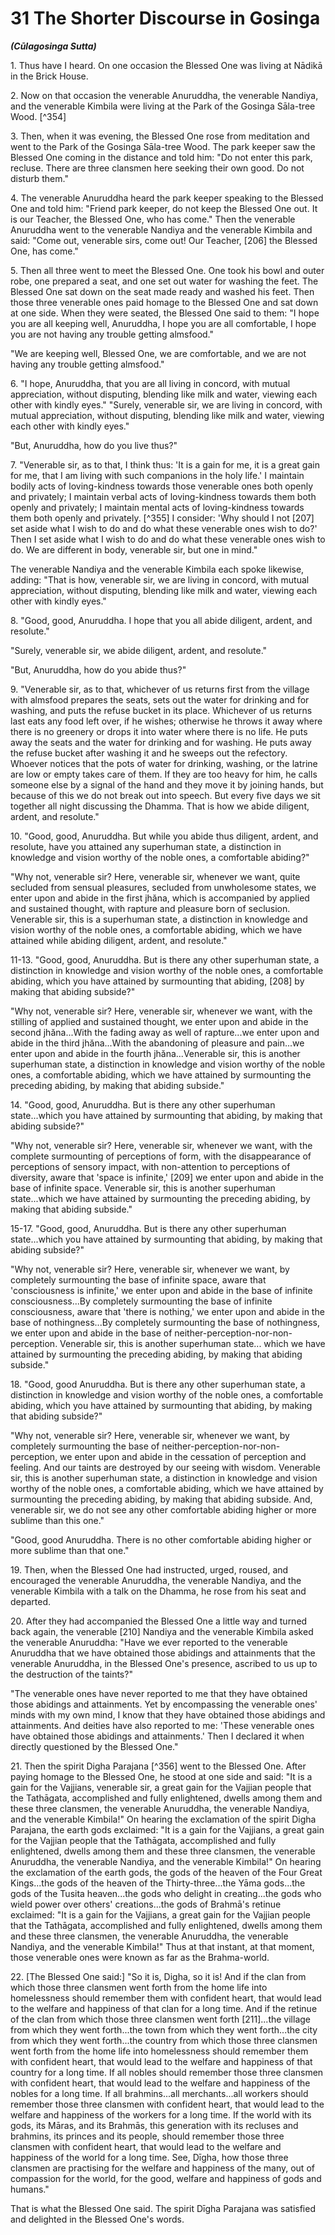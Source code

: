# 31 The Shorter Discourse in Gosinga
***(Cūlagosinga Sutta)***

1\. Thus have I heard. On one occasion the Blessed One was living at Nādikā in the Brick House.

2\. Now on that occasion the venerable Anuruddha, the venerable Nandiya, and the venerable Kimbila were living at the Park of the Gosinga Sāla-tree Wood. [^354]

3\. Then, when it was evening, the Blessed One rose from meditation and went to the Park of the Gosinga Sāla-tree Wood. The park keeper saw the Blessed One coming in the distance and told him: "Do not enter this park, recluse. There are three clansmen here seeking their own good. Do not disturb them."

4\. The venerable Anuruddha heard the park keeper speaking to the Blessed One and told him: "Friend park keeper, do not keep the Blessed One out. It is our Teacher, the Blessed One, who has come." Then the venerable Anuruddha went to the venerable Nandiya and the venerable Kimbila and said: "Come out, venerable sirs, come out! Our Teacher, [206] the Blessed One, has come."

5\. Then all three went to meet the Blessed One. One took his bowl and outer robe, one prepared a seat, and one set out water for washing the feet. The Blessed One sat down on the seat made ready and washed his feet. Then those three venerable ones paid homage to the Blessed One and sat down at one side. When they were seated, the Blessed One said to them: "I hope you are all keeping well, Anuruddha, I hope you are all comfortable, I hope you are not having any trouble getting almsfood."

"We are keeping well, Blessed One, we are comfortable, and we are not having any trouble getting almsfood."

6\. "I hope, Anuruddha, that you are all living in concord, with mutual appreciation, without disputing, blending like milk and water, viewing each other with kindly eyes."
"Surely, venerable sir, we are living in concord, with mutual appreciation, without disputing, blending like milk and water, viewing each other with kindly eyes."

"But, Anuruddha, how do you live thus?"

<!--pg-->
7\. "Venerable sir, as to that, I think thus: 'It is a gain for me, it is a great gain for me, that I am living with such companions in the holy life.' I maintain bodily acts of loving-kindness towards those venerable ones both openly and privately; I maintain verbal acts of loving-kindness towards them both openly and privately; I maintain mental acts of loving-kindness towards them both openly and privately. [^355] I consider: 'Why should I not [207] set aside what I wish to do and do what these venerable ones wish to do?' Then I set aside what I wish to do and do what these venerable ones wish to do. We are different in body, venerable sir, but one in mind."

The venerable Nandiya and the venerable Kimbila each spoke likewise, adding: "That is how, venerable sir, we are living in concord, with mutual appreciation, without disputing, blending like milk and water, viewing each other with kindly eyes."

8\. "Good, good, Anuruddha. I hope that you all abide diligent, ardent, and resolute."

"Surely, venerable sir, we abide diligent, ardent, and resolute."

"But, Anuruddha, how do you abide thus?"

9\. "Venerable sir, as to that, whichever of us returns first from the village with almsfood prepares the seats, sets out the water for drinking and for washing, and puts the refuse bucket in its place. Whichever of us returns last eats any food left over, if he wishes; otherwise he throws it away where there is no greenery or drops it into water where there is no life. He puts away the seats and the water for drinking and for washing. He puts away the refuse bucket after washing it and he sweeps out the refectory. Whoever notices that the pots of water for drinking, washing, or the latrine are low or empty takes care of them. If they are too heavy for him, he calls someone else by a signal of the hand and they move it by joining hands, but because of this we do not break out into speech. But every five days we sit together all night discussing the Dhamma. That is how we abide diligent, ardent, and resolute."

10\. "Good, good, Anuruddha. But while you abide thus diligent, ardent, and resolute, have you attained any superhuman
state, a distinction in knowledge and vision worthy of the noble ones, a comfortable abiding?"

"Why not, venerable sir? Here, venerable sir, whenever we want, quite secluded from sensual pleasures, secluded from unwholesome states, we enter upon and abide in the first jhăna, which is accompanied by applied and sustained thought, with rapture and pleasure born of seclusion. Venerable sir, this is a superhuman state, a distinction in knowledge and vision worthy of the noble ones, a comfortable abiding, which we have attained while abiding diligent, ardent, and resolute."

11-13. "Good, good, Anuruddha. But is there any other superhuman state, a distinction in knowledge and vision worthy of the noble ones, a comfortable abiding, which you have attained by surmounting that abiding, [208] by making that abiding subside?"

"Why not, venerable sir? Here, venerable sir, whenever we want, with the stilling of applied and sustained thought, we enter upon and abide in the second jhăna...With the fading away as well of rapture...we enter upon and abide in the third jhăna...With the abandoning of pleasure and pain...we enter upon and abide in the fourth jhăna...Venerable sir, this is another superhuman state, a distinction in knowledge and vision worthy of the noble ones, a comfortable abiding, which we have attained by surmounting the preceding abiding, by making that abiding subside."

14\. "Good, good, Anuruddha. But is there any other superhuman state...which you have attained by surmounting that abiding, by making that abiding subside?"

"Why not, venerable sir? Here, venerable sir, whenever we want, with the complete surmounting of perceptions of form, with the disappearance of perceptions of sensory impact, with non-attention to perceptions of diversity, aware that 'space is infinite,' [209] we enter upon and abide in the base of infinite space. Venerable sir, this is another superhuman state...which we have attained by surmounting the preceding abiding, by making that abiding subside."

15-17. "Good, good, Anuruddha. But is there any other superhuman state...which you have attained by surmounting that abiding, by making that abiding subside?"

"Why not, venerable sir? Here, venerable sir, whenever we want, by completely surmounting the base of infinite space,
aware that 'consciousness is infinite,' we enter upon and abide in the base of infinite consciousness...By completely surmounting the base of infinite consciousness, aware that 'there is nothing,' we enter upon and abide in the base of nothingness...By completely surmounting the base of nothingness, we enter upon and abide in the base of neither-perception-nor-non-perception. Venerable sir, this is another superhuman state... which we have attained by surmounting the preceding abiding, by making that abiding subside."

18\. "Good, good Anuruddha. But is there any other superhuman state, a distinction in knowledge and vision worthy of the noble ones, a comfortable abiding, which you have attained by surmounting that abiding, by making that abiding subside?"

"Why not, venerable sir? Here, venerable sir, whenever we want, by completely surmounting the base of neither-perception-nor-non-perception, we enter upon and abide in the cessation of perception and feeling. And our taints are destroyed by our seeing with wisdom. Venerable sir, this is another superhuman state, a distinction in knowledge and vision worthy of the noble ones, a comfortable abiding, which we have attained by surmounting the preceding abiding, by making that abiding subside. And, venerable sir, we do not see any other comfortable abiding higher or more sublime than this one."

"Good, good Anuruddha. There is no other comfortable abiding higher or more sublime than that one."

19\. Then, when the Blessed One had instructed, urged, roused, and encouraged the venerable Anuruddha, the venerable Nandiya, and the venerable Kimbila with a talk on the Dhamma, he rose from his seat and departed.

20\. After they had accompanied the Blessed One a little way and turned back again, the venerable [210] Nandiya and the venerable Kimbila asked the venerable Anuruddha: "Have we ever reported to the venerable Anuruddha that we have obtained those abidings and attainments that the venerable Anuruddha, in the Blessed One's presence, ascribed to us up to the destruction of the taints?"

"The venerable ones have never reported to me that they have obtained those abidings and attainments. Yet by encompassing the venerable ones' minds with my own mind, I know that they have obtained those abidings and attainments. And deities have
also reported to me: 'These venerable ones have obtained those abidings and attainments.' Then I declared it when directly questioned by the Blessed One."

21\. Then the spirit Digha Parajana [^356] went to the Blessed One. After paying homage to the Blessed One, he stood at one side and said: "It is a gain for the Vajjians, venerable sir, a great gain for the Vajjian people that the Tathāgata, accomplished and fully enlightened, dwells among them and these three clansmen, the venerable Anuruddha, the venerable Nandiya, and the venerable Kimbila!" On hearing the exclamation of the spirit Digha Parajana, the earth gods exclaimed: "It is a gain for the Vajjians, a great gain for the Vajjian people that the Tathāgata, accomplished and fully enlightened, dwells among them and these three clansmen, the venerable Anuruddha, the venerable Nandiya, and the venerable Kimbila!" On hearing the exclamation of the earth gods, the gods of the heaven of the Four Great Kings...the gods of the heaven of the Thirty-three...the Yāma gods...the gods of the Tusita heaven...the gods who delight in creating...the gods who wield power over others' creations...the gods of Brahmā's retinue exclaimed: "It is a gain for the Vajjians, a great gain for the Vajjian people that the Tathāgata, accomplished and fully enlightened, dwells among them and these three clansmen, the venerable Anuruddha, the venerable Nandiya, and the venerable Kimbila!" Thus at that instant, at that moment, those venerable ones were known as far as the Brahma-world.

22\. [The Blessed One said:] "So it is, Digha, so it is! And if the clan from which those three clansmen went forth from the home life into homelessness should remember them with confident heart, that would lead to the welfare and happiness of that clan for a long time. And if the retinue of the clan from which those three clansmen went forth [211]...the village from which they went forth...the town from which they went forth...the city from which they went forth...the country from which those three clansmen went forth from the home life into homelessness should remember them with confident heart, that would lead to the welfare and happiness of that country for a long time. If all nobles should remember those three clansmen with confident heart, that would lead to the welfare and happiness of the nobles for a long time. If all brahmins...all merchants...all workers
should remember those three clansmen with confident heart, that would lead to the welfare and happiness of the workers for a long time. If the world with its gods, its Māras, and its Brahmās, this generation with its recluses and brahmins, its princes and its people, should remember those three clansmen with confident heart, that would lead to the welfare and happiness of the world for a long time. See, Dīgha, how those three clansmen are practising for the welfare and happiness of the many, out of compassion for the world, for the good, welfare and happiness of gods and humans."

That is what the Blessed One said. The spirit Dīgha Parajana was satisfied and delighted in the Blessed One's words.